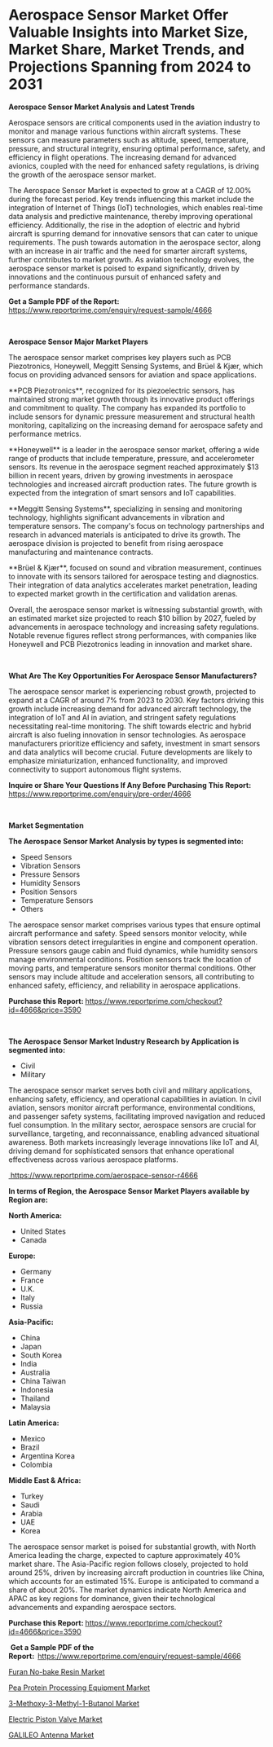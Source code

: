 <p><h1>Aerospace Sensor Market Offer Valuable Insights into Market Size, Market Share, Market Trends, and Projections Spanning from 2024 to 2031</h1></p><p><strong>Aerospace Sensor Market Analysis and Latest Trends</strong></p>
<p><p>Aerospace sensors are critical components used in the aviation industry to monitor and manage various functions within aircraft systems. These sensors can measure parameters such as altitude, speed, temperature, pressure, and structural integrity, ensuring optimal performance, safety, and efficiency in flight operations. The increasing demand for advanced avionics, coupled with the need for enhanced safety regulations, is driving the growth of the aerospace sensor market.</p><p>The Aerospace Sensor Market is expected to grow at a CAGR of 12.00% during the forecast period. Key trends influencing this market include the integration of Internet of Things (IoT) technologies, which enables real-time data analysis and predictive maintenance, thereby improving operational efficiency. Additionally, the rise in the adoption of electric and hybrid aircraft is spurring demand for innovative sensors that can cater to unique requirements. The push towards automation in the aerospace sector, along with an increase in air traffic and the need for smarter aircraft systems, further contributes to market growth. As aviation technology evolves, the aerospace sensor market is poised to expand significantly, driven by innovations and the continuous pursuit of enhanced safety and performance standards.</p></p>
<p><strong>Get a Sample PDF of the Report:&nbsp;</strong> <a href="https://www.reportprime.com/enquiry/request-sample/4666">https://www.reportprime.com/enquiry/request-sample/4666</a></p>
<p>&nbsp;</p>
<p><strong>Aerospace Sensor Major Market Players</strong></p>
<p><p>The aerospace sensor market comprises key players such as PCB Piezotronics, Honeywell, Meggitt Sensing Systems, and Brüel & Kjær, which focus on providing advanced sensors for aviation and space applications.</p><p>**PCB Piezotronics**, recognized for its piezoelectric sensors, has maintained strong market growth through its innovative product offerings and commitment to quality. The company has expanded its portfolio to include sensors for dynamic pressure measurement and structural health monitoring, capitalizing on the increasing demand for aerospace safety and performance metrics.</p><p>**Honeywell** is a leader in the aerospace sensor market, offering a wide range of products that include temperature, pressure, and accelerometer sensors. Its revenue in the aerospace segment reached approximately $13 billion in recent years, driven by growing investments in aerospace technologies and increased aircraft production rates. The future growth is expected from the integration of smart sensors and IoT capabilities.</p><p>**Meggitt Sensing Systems**, specializing in sensing and monitoring technology, highlights significant advancements in vibration and temperature sensors. The company's focus on technology partnerships and research in advanced materials is anticipated to drive its growth. The aerospace division is projected to benefit from rising aerospace manufacturing and maintenance contracts.</p><p>**Brüel & Kjær**, focused on sound and vibration measurement, continues to innovate with its sensors tailored for aerospace testing and diagnostics. Their integration of data analytics accelerates market penetration, leading to expected market growth in the certification and validation arenas.</p><p>Overall, the aerospace sensor market is witnessing substantial growth, with an estimated market size projected to reach $10 billion by 2027, fueled by advancements in aerospace technology and increasing safety regulations. Notable revenue figures reflect strong performances, with companies like Honeywell and PCB Piezotronics leading in innovation and market share.</p></p>
<p>&nbsp;</p>
<p><strong>What Are The Key Opportunities For Aerospace Sensor Manufacturers?</strong></p>
<p><p>The aerospace sensor market is experiencing robust growth, projected to expand at a CAGR of around 7% from 2023 to 2030. Key factors driving this growth include increasing demand for advanced aircraft technology, the integration of IoT and AI in aviation, and stringent safety regulations necessitating real-time monitoring. The shift towards electric and hybrid aircraft is also fueling innovation in sensor technologies. As aerospace manufacturers prioritize efficiency and safety, investment in smart sensors and data analytics will become crucial. Future developments are likely to emphasize miniaturization, enhanced functionality, and improved connectivity to support autonomous flight systems.</p></p>
<p><strong>Inquire or Share Your Questions If Any Before Purchasing This Report:</strong> <a href="https://www.reportprime.com/enquiry/pre-order/4666">https://www.reportprime.com/enquiry/pre-order/4666</a></p>
<p>&nbsp;</p>
<p><strong>Market Segmentation</strong></p>
<p><strong>The Aerospace Sensor Market Analysis by types is segmented into:</strong></p>
<p><ul><li>Speed Sensors</li><li>Vibration Sensors</li><li>Pressure Sensors</li><li>Humidity Sensors</li><li>Position Sensors</li><li>Temperature Sensors</li><li>Others</li></ul></p>
<p><p>The aerospace sensor market comprises various types that ensure optimal aircraft performance and safety. Speed sensors monitor velocity, while vibration sensors detect irregularities in engine and component operation. Pressure sensors gauge cabin and fluid dynamics, while humidity sensors manage environmental conditions. Position sensors track the location of moving parts, and temperature sensors monitor thermal conditions. Other sensors may include altitude and acceleration sensors, all contributing to enhanced safety, efficiency, and reliability in aerospace applications.</p></p>
<p><strong>Purchase this Report:&nbsp;</strong><a href="https://www.reportprime.com/checkout?id=4666&price=3590">https://www.reportprime.com/checkout?id=4666&price=3590</a></p>
<p>&nbsp;</p>
<p><strong>The Aerospace Sensor Market Industry Research by Application is segmented into:</strong></p>
<p><ul><li>Civil</li><li>Military</li></ul></p>
<p><p>The aerospace sensor market serves both civil and military applications, enhancing safety, efficiency, and operational capabilities in aviation. In civil aviation, sensors monitor aircraft performance, environmental conditions, and passenger safety systems, facilitating improved navigation and reduced fuel consumption. In the military sector, aerospace sensors are crucial for surveillance, targeting, and reconnaissance, enabling advanced situational awareness. Both markets increasingly leverage innovations like IoT and AI, driving demand for sophisticated sensors that enhance operational effectiveness across various aerospace platforms.</p></p>
<p><a href="https://www.reportprime.com/aerospace-sensor-r4666">&nbsp;https://www.reportprime.com/aerospace-sensor-r4666</a></p>
<p><strong>In terms of Region, the Aerospace Sensor Market Players available by Region are:</strong></p>
<p>
    <p> <strong> North America: </strong>
        <ul>
            <li>United States</li>
            <li>Canada</li>
        </ul>
        </p> 
    <p> <strong> Europe: </strong>
        <ul>
            <li>Germany</li>
            <li>France</li>
            <li>U.K.</li>
            <li>Italy</li>
            <li>Russia</li>
        </ul>
        </p> 
    <p> <strong> Asia-Pacific: </strong>
        <ul>
            <li>China</li>
            <li>Japan</li>
            <li>South Korea</li>
            <li>India</li>
            <li>Australia</li>
            <li>China Taiwan</li>
            <li>Indonesia</li>
            <li>Thailand</li>
            <li>Malaysia</li>
        </ul>
        </p> 
    <p> <strong> Latin America: </strong>
        <ul>
            <li>Mexico</li>
            <li>Brazil</li>
            <li>Argentina Korea</li>
            <li>Colombia</li>
        </ul>
        </p> 
    <p> <strong> Middle East & Africa: </strong>
        <ul>
            <li>Turkey</li>
            <li>Saudi</li>
            <li>Arabia</li>
            <li>UAE</li>
            <li>Korea</li>
        </ul>
    </p>
    </p>
<p><p>The aerospace sensor market is poised for substantial growth, with North America leading the charge, expected to capture approximately 40% market share. The Asia-Pacific region follows closely, projected to hold around 25%, driven by increasing aircraft production in countries like China, which accounts for an estimated 15%. Europe is anticipated to command a share of about 20%. The market dynamics indicate North America and APAC as key regions for dominance, given their technological advancements and expanding aerospace sectors.</p></p>
<p><strong>Purchase this Report: </strong><a href="https://www.reportprime.com/checkout?id=4666&price=3590">https://www.reportprime.com/checkout?id=4666&price=3590</a></p>
<p>&nbsp;<strong>Get a Sample PDF of the Report:&nbsp;&nbsp;</strong><a href="https://www.reportprime.com/enquiry/request-sample/4666">https://www.reportprime.com/enquiry/request-sample/4666</a></p>
<p><strong></strong></p>
<p><p><a href="https://issuu.com/reportprime-2/docs/furan-no-bake-resin-market-size-203_f415e80ffa0c05">Furan No-bake Resin Market</a></p><p><a href="https://www.linkedin.com/pulse/pea-protein-processing-equipment-market-strategic-insights-etaec?trackingId=CF3QaXRGRQaFSVEO1FyFQA%3D%3D">Pea Protein Processing Equipment Market</a></p><p><a href="https://issuu.com/reportprime-2/docs/3-methoxy-3-methyl-1-butanol-market_fb3ec355222b8e">3-Methoxy-3-Methyl-1-Butanol Market</a></p><p><a href="https://www.linkedin.com/pulse/evaluating-global-electric-piston-valve-market-trends-growth-4dxlc?trackingId=xfNPW1rfQ9uWP7ysBMjA3A%3D%3D">Electric Piston Valve Market</a></p><p><a href="https://github.com/BryceTownsendr/Market-Research-Report-List-6/blob/main/galileo-antenna-market.md">GALILEO Antenna Market</a></p></p>